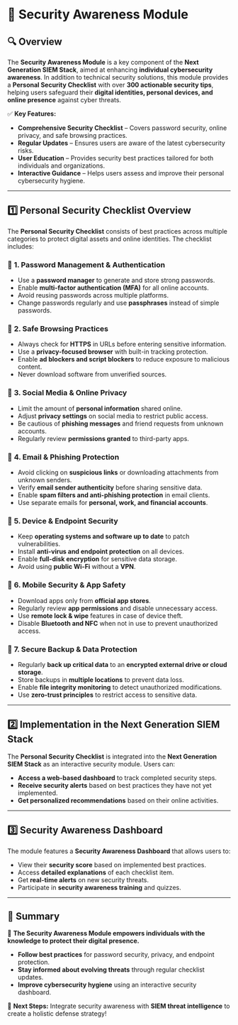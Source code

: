 # 🔐 Security Awareness Module

## 🔍 Overview
The **Security Awareness Module** is a key component of the **Next Generation SIEM Stack**, aimed at enhancing **individual cybersecurity awareness**. In addition to technical security solutions, this module provides a **Personal Security Checklist** with over **300 actionable security tips**, helping users safeguard their **digital identities, personal devices, and online presence** against cyber threats.

✅ **Key Features:**
- **Comprehensive Security Checklist** – Covers password security, online privacy, and safe browsing practices.
- **Regular Updates** – Ensures users are aware of the latest cybersecurity risks.
- **User Education** – Provides security best practices tailored for both individuals and organizations.
- **Interactive Guidance** – Helps users assess and improve their personal cybersecurity hygiene.

---

## 1️⃣ Personal Security Checklist Overview
The **Personal Security Checklist** consists of best practices across multiple categories to protect digital assets and online identities. The checklist includes:

### 🔹 **1. Password Management & Authentication**
- Use a **password manager** to generate and store strong passwords.
- Enable **multi-factor authentication (MFA)** for all online accounts.
- Avoid reusing passwords across multiple platforms.
- Change passwords regularly and use **passphrases** instead of simple passwords.

### 🔹 **2. Safe Browsing Practices**
- Always check for **HTTPS** in URLs before entering sensitive information.
- Use a **privacy-focused browser** with built-in tracking protection.
- Enable **ad blockers and script blockers** to reduce exposure to malicious content.
- Never download software from unverified sources.

### 🔹 **3. Social Media & Online Privacy**
- Limit the amount of **personal information** shared online.
- Adjust **privacy settings** on social media to restrict public access.
- Be cautious of **phishing messages** and friend requests from unknown accounts.
- Regularly review **permissions granted** to third-party apps.

### 🔹 **4. Email & Phishing Protection**
- Avoid clicking on **suspicious links** or downloading attachments from unknown senders.
- Verify **email sender authenticity** before sharing sensitive data.
- Enable **spam filters and anti-phishing protection** in email clients.
- Use separate emails for **personal, work, and financial accounts**.

### 🔹 **5. Device & Endpoint Security**
- Keep **operating systems and software up to date** to patch vulnerabilities.
- Install **anti-virus and endpoint protection** on all devices.
- Enable **full-disk encryption** for sensitive data storage.
- Avoid using **public Wi-Fi** without a **VPN**.

### 🔹 **6. Mobile Security & App Safety**
- Download apps only from **official app stores**.
- Regularly review **app permissions** and disable unnecessary access.
- Use **remote lock & wipe** features in case of device theft.
- Disable **Bluetooth and NFC** when not in use to prevent unauthorized access.

### 🔹 **7. Secure Backup & Data Protection**
- Regularly **back up critical data** to an **encrypted external drive or cloud storage**.
- Store backups in **multiple locations** to prevent data loss.
- Enable **file integrity monitoring** to detect unauthorized modifications.
- Use **zero-trust principles** to restrict access to sensitive data.

---

## 2️⃣ Implementation in the Next Generation SIEM Stack
The **Personal Security Checklist** is integrated into the **Next Generation SIEM Stack** as an interactive security module. Users can:
- **Access a web-based dashboard** to track completed security steps.
- **Receive security alerts** based on best practices they have not yet implemented.
- **Get personalized recommendations** based on their online activities.

---

## 3️⃣ Security Awareness Dashboard
The module features a **Security Awareness Dashboard** that allows users to:
- View their **security score** based on implemented best practices.
- Access **detailed explanations** of each checklist item.
- Get **real-time alerts** on new security threats.
- Participate in **security awareness training** and quizzes.

---

## 🎯 Summary
🚀 **The Security Awareness Module empowers individuals with the knowledge to protect their digital presence.**
- **Follow best practices** for password security, privacy, and endpoint protection.
- **Stay informed about evolving threats** through regular checklist updates.
- **Improve cybersecurity hygiene** using an interactive security dashboard.

🔹 **Next Steps:** Integrate security awareness with **SIEM threat intelligence** to create a holistic defense strategy!
